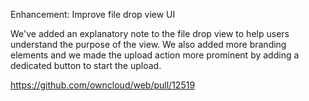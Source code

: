 Enhancement: Improve file drop view UI

We've added an explanatory note to the file drop view to help users understand the purpose of the view. We also added more branding elements and we made the upload action more prominent by adding a dedicated button to start the upload.

https://github.com/owncloud/web/pull/12519
